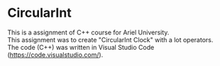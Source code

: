 # CircularInt
This is a assignment of C++ course for Ariel University.<br/>
This assignment was to create "CircularInt Clock" with a lot operators.<br/>
The code (C++) was written in Visual Studio Code (https://code.visualstudio.com/).
